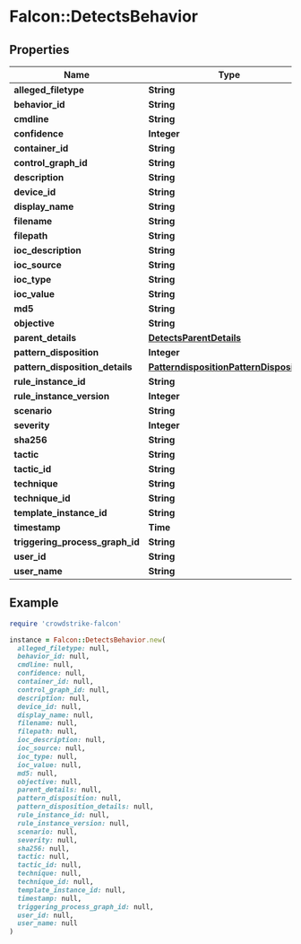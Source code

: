 # Falcon::DetectsBehavior

## Properties

| Name | Type | Description | Notes |
| ---- | ---- | ----------- | ----- |
| **alleged_filetype** | **String** |  |  |
| **behavior_id** | **String** |  |  |
| **cmdline** | **String** |  |  |
| **confidence** | **Integer** |  |  |
| **container_id** | **String** |  | [optional] |
| **control_graph_id** | **String** |  |  |
| **description** | **String** |  |  |
| **device_id** | **String** |  |  |
| **display_name** | **String** |  |  |
| **filename** | **String** |  |  |
| **filepath** | **String** |  |  |
| **ioc_description** | **String** |  |  |
| **ioc_source** | **String** |  |  |
| **ioc_type** | **String** |  |  |
| **ioc_value** | **String** |  |  |
| **md5** | **String** |  |  |
| **objective** | **String** |  |  |
| **parent_details** | [**DetectsParentDetails**](DetectsParentDetails.md) |  |  |
| **pattern_disposition** | **Integer** |  |  |
| **pattern_disposition_details** | [**PatterndispositionPatternDisposition**](PatterndispositionPatternDisposition.md) |  |  |
| **rule_instance_id** | **String** |  | [optional] |
| **rule_instance_version** | **Integer** |  | [optional] |
| **scenario** | **String** |  |  |
| **severity** | **Integer** |  |  |
| **sha256** | **String** |  |  |
| **tactic** | **String** |  |  |
| **tactic_id** | **String** |  |  |
| **technique** | **String** |  |  |
| **technique_id** | **String** |  |  |
| **template_instance_id** | **String** |  | [optional] |
| **timestamp** | **Time** |  |  |
| **triggering_process_graph_id** | **String** |  |  |
| **user_id** | **String** |  |  |
| **user_name** | **String** |  |  |

## Example

```ruby
require 'crowdstrike-falcon'

instance = Falcon::DetectsBehavior.new(
  alleged_filetype: null,
  behavior_id: null,
  cmdline: null,
  confidence: null,
  container_id: null,
  control_graph_id: null,
  description: null,
  device_id: null,
  display_name: null,
  filename: null,
  filepath: null,
  ioc_description: null,
  ioc_source: null,
  ioc_type: null,
  ioc_value: null,
  md5: null,
  objective: null,
  parent_details: null,
  pattern_disposition: null,
  pattern_disposition_details: null,
  rule_instance_id: null,
  rule_instance_version: null,
  scenario: null,
  severity: null,
  sha256: null,
  tactic: null,
  tactic_id: null,
  technique: null,
  technique_id: null,
  template_instance_id: null,
  timestamp: null,
  triggering_process_graph_id: null,
  user_id: null,
  user_name: null
)
```

